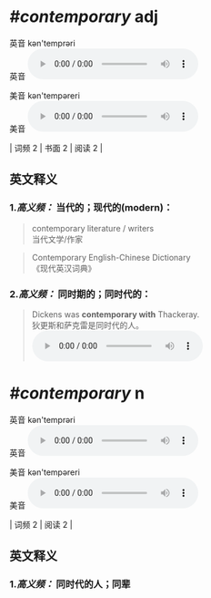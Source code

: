 # ***\#contemporary*** adj
英音 kən'temprəri  
英音
<audio src="./media/contemporary-B.aac" controls="controls"></audio>

美音 kən'tempəreri  
美音
<audio src="./media/contemporary.aac" controls="controls"></audio>



| 词频 2 | 书面 2 | 阅读 2 |  

英文释义
---
### 1.*高义频：* **当代的；现代的(modern)：**  

 > contemporary literature / writers  
 > 当代文学/作家    

 > Contemporary English-Chinese Dictionary  
 > 《现代英汉词典》    

### 2.*高义频：* **同时期的；同时代的：**  

 > Dickens was **contemporary with** Thackeray.  
 > 狄更斯和萨克雷是同时代的人。    
<audio src="./media/1-contemporary.aac" controls="controls"></audio>


# ***\#contemporary*** n
英音 kən'temprəri  
英音
<audio src="./media/contemporary-B.aac" controls="controls"></audio>

美音 kən'tempəreri  
美音
<audio src="./media/contemporary.aac" controls="controls"></audio>



| 词频 2 | 阅读 2 |  

英文释义
---
### 1.*高义频：* **同时代的人；同辈**  


